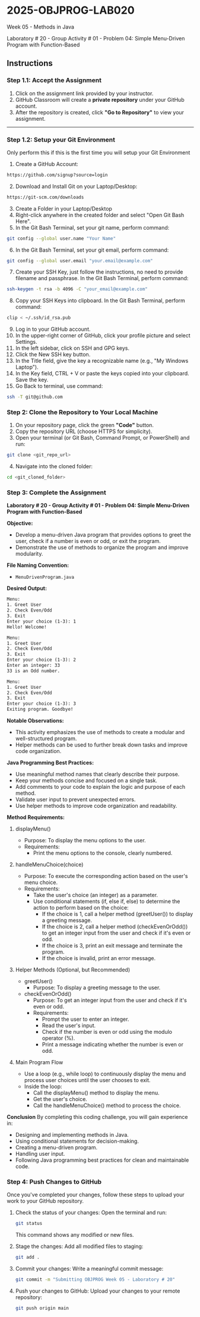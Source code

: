 # **2025-OBJPROG-LAB020**
Week 05 - Methods in Java

Laboratory # 20 - Group Activity # 01 - Problem 04: Simple Menu-Driven Program with Function-Based

## **Instructions**

### **Step 1.1: Accept the Assignment**

   1. Click on the assignment link provided by your instructor.
   2. GitHub Classroom will create a **private repository** under your GitHub account.
   3. After the repository is created, click **"Go to Repository"** to view your assignment.

---

### **Step 1.2: Setup your Git Environment**
Only perform this if this is the first time you will setup your Git Environment

   1. Create a GitHub Account:
   ```bash
   https://github.com/signup?source=login
   ```
      
   2. Download and Install Git on your Laptop/Desktop:
   ```bash
   https://git-scm.com/downloads
   ```
   
   3. Create a Folder in your Laptop/Desktop
   4. Right-click anywhere in the created folder and select "Open Git Bash Here".
   5. In the Git Bash Terminal, set your git name, perform command:
   ```bash
   git config --global user.name "Your Name"
   ```
   
   6. In the Git Bash Terminal, set your git email, perform command:
   ```bash
   git config --global user.email "your.email@example.com"
   ```
   
   7. Create your SSH Key, just follow the instructions, no need to provide filename and passphrase. In the Git Bash Terminal, perform command:
   ```bash
   ssh-keygen -t rsa -b 4096 -C "your_email@example.com"
   ```
   
   8. Copy your SSH Keys into clipboard. In the Git Bash Terminal, perform command:
   ```bash
   clip < ~/.ssh/id_rsa.pub
   ```
   
   9. Log in to your GitHub account.
   10. In the upper-right corner of GitHub, click your profile picture and select Settings.
   11. In the left sidebar, click on SSH and GPG keys.
   12. Click the New SSH key button.
   13. In the Title field, give the key a recognizable name (e.g., "My Windows Laptop").
   14. In the Key field, CTRL + V or paste the keys copied into your clipboard. Save the key.
   15. Go Back to terminal, use command:
   ```bash
   ssh -T git@github.com
   ```

### **Step 2: Clone the Repository to Your Local Machine**

   1. On your repository page, click the green **"Code"** button.
   2. Copy the repository URL (choose HTTPS for simplicity).
   3. Open your terminal (or Git Bash, Command Prompt, or PowerShell) and run:
   
   ```bash
   git clone <git_repo_url>
   ```
   
   4. Navigate into the cloned folder:
   
   ```bash
   cd <git_cloned_folder>
   ```

### **Step 3: Complete the Assignment**

**Laboratory # 20 - Group Activity # 01 - Problem 04: Simple Menu-Driven Program with Function-Based**

   **Objective:**
   - Develop a menu-driven Java program that provides options to greet the user, check if a number is even or odd, or exit the program.
   - Demonstrate the use of methods to organize the program and improve modularity.

   **File Naming Convention:**
   - `MenuDrivenProgram.java`

   **Desired Output:**
   ```txt
   Menu:
   1. Greet User
   2. Check Even/Odd
   3. Exit
   Enter your choice (1-3): 1
   Hello! Welcome!
   
   Menu:
   1. Greet User
   2. Check Even/Odd
   3. Exit
   Enter your choice (1-3): 2
   Enter an integer: 33
   33 is an Odd number.
   
   Menu:
   1. Greet User
   2. Check Even/Odd
   3. Exit
   Enter your choice (1-3): 3
   Exiting program. Goodbye!
   ```

   **Notable Observations:**
   - This activity emphasizes the use of methods to create a modular and well-structured program.
   - Helper methods can be used to further break down tasks and improve code organization.

   **Java Programming Best Practices:**
   - Use meaningful method names that clearly describe their purpose.
   - Keep your methods concise and focused on a single task.
   - Add comments to your code to explain the logic and purpose of each method.
   - Validate user input to prevent unexpected errors.
   - Use helper methods to improve code organization and readability.
      
   **Method Requirements:**

   1. displayMenu()
      - Purpose: To display the menu options to the user.
      - Requirements:
         - Print the menu options to the console, clearly numbered.
            
   2. handleMenuChoice(choice)
      - Purpose: To execute the corresponding action based on the user's menu choice.
      - Requirements:
         - Take the user's choice (an integer) as a parameter.
         - Use conditional statements (if, else if, else) to determine the action to perform based on the choice:
            - If the choice is 1, call a helper method (greetUser()) to display a greeting message.
            - If the choice is 2, call a helper method (checkEvenOrOdd()) to get an integer input from the user and check if it's even or odd.
            - If the choice is 3, print an exit message and terminate the program.
            - If the choice is invalid, print an error message.

   3. Helper Methods (Optional, but Recommended)
      - greetUser()
         - Purpose: To display a greeting message to the user.
      - checkEvenOrOdd()
         - Purpose: To get an integer input from the user and check if it's even or odd.
         - Requirements:
            - Prompt the user to enter an integer.
            - Read the user's input.
            - Check if the number is even or odd using the modulo operator (%).
            - Print a message indicating whether the number is even or odd.

   4. Main Program Flow
      - Use a loop (e.g., while loop) to continuously display the menu and process user choices until the user chooses to exit.
      - Inside the loop:
         - Call the displayMenu() method to display the menu.
         - Get the user's choice.
         - Call the handleMenuChoice() method to process the choice.

   **Conclusion**
   By completing this coding challenge, you will gain experience in:
   - Designing and implementing methods in Java.
   - Using conditional statements for decision-making.
   - Creating a menu-driven program.
   - Handling user input.
   - Following Java programming best practices for clean and maintainable code.

### **Step 4: Push Changes to GitHub**
Once you've completed your changes, follow these steps to upload your work to your GitHub repository.

1. Check the status of your changes:
   Open the terminal and run:
   
   ```bash
   git status
   ```
   This command shows any modified or new files.
   
2. Stage the changes:
   Add all modified files to staging:
   
   ```bash
   git add .
   ```
   
3. Commit your changes:
   Write a meaningful commit message:
   
   ```bash
   git commit -m "Submitting OBJPROG Week 05 - Laboratory # 20"
   ```
   
4. Push your changes to GitHub:
   Upload your changes to your remote repository:
   
   ```bash
   git push origin main
   ```
